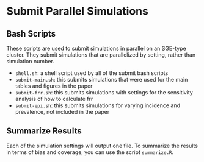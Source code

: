 # Submit Parallel Simulations

## Bash Scripts

These scripts are used to submit simulations in parallel on an SGE-type cluster. They submit simulations that are parallelized by setting, rather than simulation number.

- `shell.sh`: a shell script used by all of the submit bash scripts
- `submit-main.sh`: this submits simulations that were used for the main tables and figures in the paper
- `submit-frr.sh`: this submits simulations with settings for the sensitivity analysis of how to calculate frr
- `submit-epi.sh`: this submits simulations for varying incidence and prevalence, not included in the paper

## Summarize Results

Each of the simulation settings will output one file. To summarize the results in terms of bias and coverage, you can use the script `summarize.R`.
